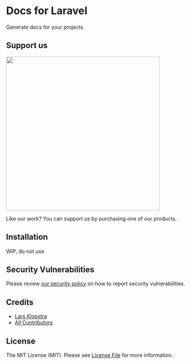# Docs for Laravel

Generate docs for your projects

## Support us

[<img src="https://flowfra.me/github-ad.png" width="419px" />](https://flowfra.me/github-ad-click)

Like our work? You can support us by purchasing one of our products.

## Installation

WIP, do not use

## Security Vulnerabilities

Please review [our security policy](../../security/policy) on how to report security vulnerabilities.

## Credits

-   [Lars Klopstra](https://github.com/flowframe)
-   [All Contributors](../../contributors)

## License

The MIT License (MIT). Please see [License File](LICENSE.md) for more information.
